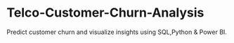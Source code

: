 # Telco-Customer-Churn-Analysis
Predict customer churn and visualize insights using SQL,Python &amp; Power BI.
